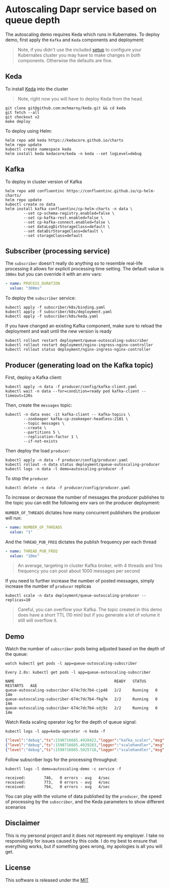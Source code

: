 # Autoscaling Dapr service based on queue depth 

The autoscaling demo requires Keda which runs in Kubernates. To deploy demo, first apply the `Kafka` and `Keda` components and deployment:

> Note, if you didn't use the included [setup](../setup) to configure your Kubernates cluster you may have to make changes in both components. Otherwise the defaults are fine. 

## Keda 

To install [Keda](https://github.com/kedacore/keda) into the cluster 

> Note, right now you will have to deploy Keda from the head. 

```shell
git clone git@github.com:mchmarny/keda.git && cd keda 
git fetch --all
git checkout v2
make deploy
```

To deploy using Helm:

```shell
helm repo add keda https://kedacore.github.io/charts
helm repo update
kubectl create namespace keda
helm install keda kedacore/keda -n keda --set logLevel=debug
```

## Kafka 

To deploy in cluster version of Kafka

```shell
helm repo add confluentinc https://confluentinc.github.io/cp-helm-charts/
helm repo update
kubectl create ns data
helm install kafka confluentinc/cp-helm-charts -n data \
		--set cp-schema-registry.enabled=false \
		--set cp-kafka-rest.enabled=false \
		--set cp-kafka-connect.enabled=false \
		--set dataLogDirStorageClass=default \
		--set dataDirStorageClass=default \
		--set storageClass=default
```

## Subscriber (processing service)

The `subscriber` doesn't really do anything so to resemble real-life processing it allows for explicit processing time setting. The default value is `300ms` but you can override it with an env vars:

```yaml
- name: PROCESS_DURATION
  value: "300ms"
```

To deploy the `subscriber` service:

```shell
kubectl apply -f subscriber/k8s/binding.yaml
kubectl apply -f subscriber/k8s/deployment.yaml
kubectl apply -f subscriber/k8s/keda.yaml
```

If you have changed an existing Kafka component, make sure to reload the deployment and wait until the new version is ready

```shell
kubectl rollout restart deployment/queue-outoscaling-subscriber
kubectl rollout restart deployment/nginx-ingress-nginx-controller
kubectl rollout status deployment/nginx-ingress-nginx-controller
```

## Producer (generating load on the Kafka topic)

First, deploy a Kafka client:

```shell
kubectl apply -n data -f producer/config/kafka-client.yaml
kubectl wait -n data --for=condition=ready pod kafka-client --timeout=120s
```

Then, create the `messages` topic: 

```shell
kubectl -n data exec -it kafka-client -- kafka-topics \
		--zookeeper kafka-cp-zookeeper-headless:2181 \
		--topic messages \
		--create \
		--partitions 5 \
		--replication-factor 1 \
		--if-not-exists
```

Then deploy the load `producer`:

```shell
kubectl apply -n data -f producer/config/producer.yaml
kubectl rollout -n data status deployment/queue-outoscaling-producer
kubectl logs -n data -l demo=autoscaling-producer -f
```

To stop the `producer`

```shell
kubectl delete -n data -f producer/config/producer.yaml
```

To increase or decrease the number of messages the producer publishes to the topic you can edit the following env vars on the producer deployment: 

`NUMBER_OF_THREADS` dictates how many concurrent publishers the producer will run:

```yaml
- name: NUMBER_OF_THREADS
  value: "1"
```

And the `THREAD_PUB_FREQ` dictates the publish frequency per each thread

```yaml
- name: THREAD_PUB_FREQ
  value: "10ms"
```

> An average, targeting in cluster Kafka broker, with 4 threads and 1ms frequency you can post about 1000 messages per second

If you need to further increase the number of posted messages, simply increase the number of `producer` replicas 

```shell
kubectl scale -n data deployment/queue-outoscaling-producer --replicas=10 
```

> Careful, you can overflow your Kafka. The topic created in this demo does have a short TTL (10 min) but if you generate a lot of volume it still will overflow it.


## Demo 

Watch the number of `subscriber` pods being adjusted based on the depth of the queue:

```shell
watch kubectl get pods -l app=queue-outoscaling-subscriber
```

```shell
Every 2.0s: kubectl get pods -l app=queue-outoscaling-subscriber

NAME                                            READY   STATUS    RESTARTS   AGE
queue-outoscaling-subscriber-674c7dc7b4-cjp48   2/2     Running   0          14m
queue-outoscaling-subscriber-674c7dc7b4-fkg7m   2/2     Running   0          14m
queue-outoscaling-subscriber-674c7dc7b4-sdj9z   2/2     Running   0          14m
```

Watch Keda scaling operator log for the depth of queue signal:

```shell
kubectl logs -l app=keda-operator -n keda -f
```

```json
{"level":"debug","ts":1598716685.4928422,"logger":"kafka_scaler","msg":"Group autoscaling has a lag of 2 for topic messages and partition 0\n"}
{"level":"debug","ts":1598716685.4929283,"logger":"scalehandler","msg":"Scaler for scaledObject is active","ScaledObject.Namespace":"default","ScaledObject.Name":"queue-outoscaling-scaler","ScaledObject.ScaleType":"deployment","Scaler":{}}
{"level":"debug","ts":1598716685.5025718,"logger":"scalehandler","msg":"ScaledObject's Status was properly updated","ScaledObject.Namespace":"default","ScaledObject.Name":"queue-outoscaling-scaler","ScaledObject.ScaleType":"deployment"}
```

Follow subscriber logs for the processing throughput:

```shell
kubectl logs -l demo=autoscaling-demo -c service -f 
```

```shell
received:        746,   0 errors - avg   4/sec
received:        773,   0 errors - avg   4/sec
received:        794,   0 errors - avg   4/sec
```

You can play with the volume of data published by the `producer`, the speed of processing by the `subscriber`, and the Keda parameters to show different scenarios

## Disclaimer

This is my personal project and it does not represent my employer. I take no responsibility for issues caused by this code. I do my best to ensure that everything works, but if something goes wrong, my apologies is all you will get.

## License

This software is released under the [MIT](../LICENSE)
